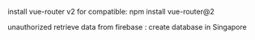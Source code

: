 install vue-router v2 for compatible: npm install vue-router@2





unauthorized retrieve data from firebase : create database in Singapore